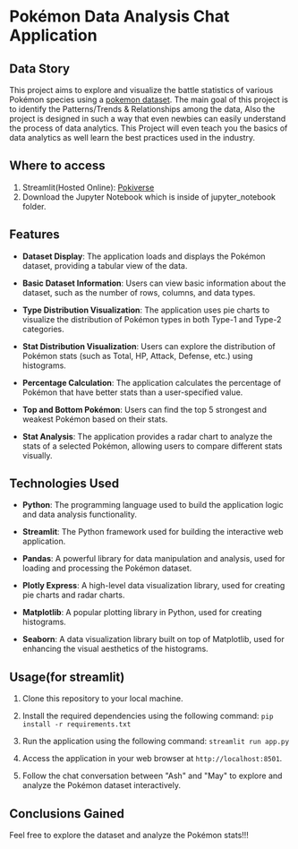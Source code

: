 # Pokémon Data Analysis Chat Application

## Data Story
This project aims to explore and visualize the battle statistics of various Pokémon species using a [pokemon dataset](https://www.kaggle.com/datasets/rohanpatil63/pokemon-dataset). The main goal of this project is to identify the Patterns/Trends & Relationships among the data, Also the project is designed in such a way that even newbies can easily understand the process of data analytics. This Project will even teach you the basics of data analytics as well learn the best practices used in the industry.

## Where to access
1. Streamlit(Hosted Online): [Pokiverse](https://pokiverse.streamlit.app/)
2. Download the Jupyter Notebook which is inside of jupyter_notebook folder.

## Features

- **Dataset Display**: The application loads and displays the Pokémon dataset, providing a tabular view of the data.

- **Basic Dataset Information**: Users can view basic information about the dataset, such as the number of rows, columns, and data types.

- **Type Distribution Visualization**: The application uses pie charts to visualize the distribution of Pokémon types in both Type-1 and Type-2 categories.

- **Stat Distribution Visualization**: Users can explore the distribution of Pokémon stats (such as Total, HP, Attack, Defense, etc.) using histograms.

- **Percentage Calculation**: The application calculates the percentage of Pokémon that have better stats than a user-specified value.

- **Top and Bottom Pokémon**: Users can find the top 5 strongest and weakest Pokémon based on their stats.

- **Stat Analysis**: The application provides a radar chart to analyze the stats of a selected Pokémon, allowing users to compare different stats visually.

## Technologies Used

- **Python**: The programming language used to build the application logic and data analysis functionality.

- **Streamlit**: The Python framework used for building the interactive web application.

- **Pandas**: A powerful library for data manipulation and analysis, used for loading and processing the Pokémon dataset.

- **Plotly Express**: A high-level data visualization library, used for creating pie charts and radar charts.

- **Matplotlib**: A popular plotting library in Python, used for creating histograms.

- **Seaborn**: A data visualization library built on top of Matplotlib, used for enhancing the visual aesthetics of the histograms.

## Usage(for streamlit)

1. Clone this repository to your local machine.

2. Install the required dependencies using the following command: `pip install -r requirements.txt`

3. Run the application using the following command: `streamlit run app.py`

4. Access the application in your web browser at `http://localhost:8501`.

5. Follow the chat conversation between "Ash" and "May" to explore and analyze the Pokémon dataset interactively.

## Conclusions Gained

Feel free to explore the dataset and analyze the Pokémon stats!!!
